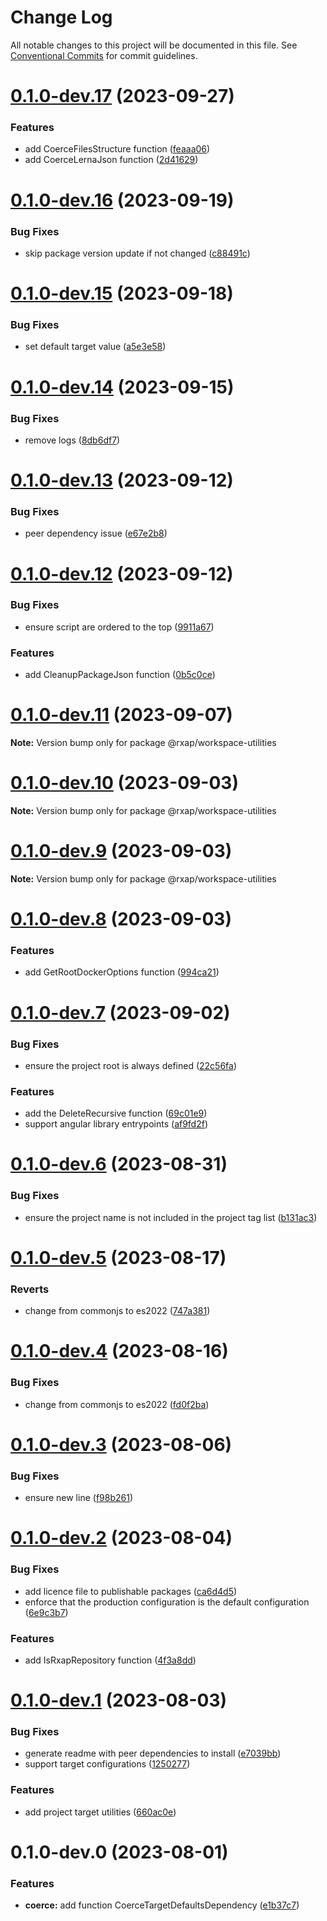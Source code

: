 # Change Log

All notable changes to this project will be documented in this file.
See [Conventional Commits](https://conventionalcommits.org) for commit guidelines.

# [0.1.0-dev.17](https://gitlab.com/rxap/packages/compare/@rxap/workspace-utilities@0.1.0-dev.16...@rxap/workspace-utilities@0.1.0-dev.17) (2023-09-27)

### Features

- add CoerceFilesStructure function ([feaaa06](https://gitlab.com/rxap/packages/commit/feaaa06b94509802f5c19f91546df41626d2b4dc))
- add CoerceLernaJson function ([2d41629](https://gitlab.com/rxap/packages/commit/2d41629e8424507a32f1984b0aec6c635f4fc72d))

# [0.1.0-dev.16](https://gitlab.com/rxap/packages/compare/@rxap/workspace-utilities@0.1.0-dev.15...@rxap/workspace-utilities@0.1.0-dev.16) (2023-09-19)

### Bug Fixes

- skip package version update if not changed ([c88491c](https://gitlab.com/rxap/packages/commit/c88491c830f31fcb61372d1f6f4db50d24d24340))

# [0.1.0-dev.15](https://gitlab.com/rxap/packages/compare/@rxap/workspace-utilities@0.1.0-dev.14...@rxap/workspace-utilities@0.1.0-dev.15) (2023-09-18)

### Bug Fixes

- set default target value ([a5e3e58](https://gitlab.com/rxap/packages/commit/a5e3e580411a504c4932f03a9d3bb398687a0ecf))

# [0.1.0-dev.14](https://gitlab.com/rxap/packages/compare/@rxap/workspace-utilities@0.1.0-dev.13...@rxap/workspace-utilities@0.1.0-dev.14) (2023-09-15)

### Bug Fixes

- remove logs ([8db6df7](https://gitlab.com/rxap/packages/commit/8db6df70e6426c4bb58422aa95bd21ac0e63c962))

# [0.1.0-dev.13](https://gitlab.com/rxap/packages/compare/@rxap/workspace-utilities@0.1.0-dev.12...@rxap/workspace-utilities@0.1.0-dev.13) (2023-09-12)

### Bug Fixes

- peer dependency issue ([e67e2b8](https://gitlab.com/rxap/packages/commit/e67e2b8eb884b598536d16c2c544a9ad9be5b53e))

# [0.1.0-dev.12](https://gitlab.com/rxap/packages/compare/@rxap/workspace-utilities@0.1.0-dev.11...@rxap/workspace-utilities@0.1.0-dev.12) (2023-09-12)

### Bug Fixes

- ensure script are ordered to the top ([9911a67](https://gitlab.com/rxap/packages/commit/9911a67967e87fe3aec5509d8df0ef174b2c9d30))

### Features

- add CleanupPackageJson function ([0b5c0ce](https://gitlab.com/rxap/packages/commit/0b5c0cee7d080b9948953dc856af20e2516cf024))

# [0.1.0-dev.11](https://gitlab.com/rxap/packages/compare/@rxap/workspace-utilities@0.1.0-dev.10...@rxap/workspace-utilities@0.1.0-dev.11) (2023-09-07)

**Note:** Version bump only for package @rxap/workspace-utilities

# [0.1.0-dev.10](https://gitlab.com/rxap/packages/compare/@rxap/workspace-utilities@0.1.0-dev.9...@rxap/workspace-utilities@0.1.0-dev.10) (2023-09-03)

**Note:** Version bump only for package @rxap/workspace-utilities

# [0.1.0-dev.9](https://gitlab.com/rxap/packages/compare/@rxap/workspace-utilities@0.1.0-dev.8...@rxap/workspace-utilities@0.1.0-dev.9) (2023-09-03)

**Note:** Version bump only for package @rxap/workspace-utilities

# [0.1.0-dev.8](https://gitlab.com/rxap/packages/compare/@rxap/workspace-utilities@0.1.0-dev.7...@rxap/workspace-utilities@0.1.0-dev.8) (2023-09-03)

### Features

- add GetRootDockerOptions function ([994ca21](https://gitlab.com/rxap/packages/commit/994ca2163e8b2e072cda55d9c86e0ebd539868c3))

# [0.1.0-dev.7](https://gitlab.com/rxap/packages/compare/@rxap/workspace-utilities@0.1.0-dev.6...@rxap/workspace-utilities@0.1.0-dev.7) (2023-09-02)

### Bug Fixes

- ensure the project root is always defined ([22c56fa](https://gitlab.com/rxap/packages/commit/22c56faf7157806170d2757636bd0d9d231ea7a3))

### Features

- add the DeleteRecursive function ([69c01e9](https://gitlab.com/rxap/packages/commit/69c01e90ba223be40ce178d226af2391550b8024))
- support angular library entrypoints ([af9fd2f](https://gitlab.com/rxap/packages/commit/af9fd2f9e03393b0f38b63f2c94a90b3f04802b9))

# [0.1.0-dev.6](https://gitlab.com/rxap/packages/compare/@rxap/workspace-utilities@0.1.0-dev.5...@rxap/workspace-utilities@0.1.0-dev.6) (2023-08-31)

### Bug Fixes

- ensure the project name is not included in the project tag list ([b131ac3](https://gitlab.com/rxap/packages/commit/b131ac3bd92b3b8799d62f15bbd30a1997d7c753))

# [0.1.0-dev.5](https://gitlab.com/rxap/packages/compare/@rxap/workspace-utilities@0.1.0-dev.4...@rxap/workspace-utilities@0.1.0-dev.5) (2023-08-17)

### Reverts

- change from commonjs to es2022 ([747a381](https://gitlab.com/rxap/packages/commit/747a381a090f0a276cf363da61bb19ed0c9cb5b7))

# [0.1.0-dev.4](https://gitlab.com/rxap/packages/compare/@rxap/workspace-utilities@0.1.0-dev.3...@rxap/workspace-utilities@0.1.0-dev.4) (2023-08-16)

### Bug Fixes

- change from commonjs to es2022 ([fd0f2ba](https://gitlab.com/rxap/packages/commit/fd0f2bae24eae7c854e96f630076cd5598c30be6))

# [0.1.0-dev.3](https://gitlab.com/rxap/packages/compare/@rxap/workspace-utilities@0.1.0-dev.2...@rxap/workspace-utilities@0.1.0-dev.3) (2023-08-06)

### Bug Fixes

- ensure new line ([f98b261](https://gitlab.com/rxap/packages/commit/f98b26143521240ef649932d97db0054e32c0491))

# [0.1.0-dev.2](https://gitlab.com/rxap/packages/compare/@rxap/workspace-utilities@0.1.0-dev.1...@rxap/workspace-utilities@0.1.0-dev.2) (2023-08-04)

### Bug Fixes

- add licence file to publishable packages ([ca6d4d5](https://gitlab.com/rxap/packages/commit/ca6d4d509a743b89bad5ed7ae935d3007231705a))
- enforce that the production configuration is the default configuration ([6e9c3b7](https://gitlab.com/rxap/packages/commit/6e9c3b7a58e92bcb5a1b9b772a34153b44acc8f9))

### Features

- add IsRxapRepository function ([4f3a8dd](https://gitlab.com/rxap/packages/commit/4f3a8dd9752c65139111494d2671d911290a816c))

# [0.1.0-dev.1](https://gitlab.com/rxap/packages/compare/@rxap/workspace-utilities@0.1.0-dev.0...@rxap/workspace-utilities@0.1.0-dev.1) (2023-08-03)

### Bug Fixes

- generate readme with peer dependencies to install ([e7039bb](https://gitlab.com/rxap/packages/commit/e7039bb5e86ffeadfe7cc92d5fc71d32f8efb4fb))
- support target configurations ([1250277](https://gitlab.com/rxap/packages/commit/125027798926c8a4bb534db67909c32bf4a9390d))

### Features

- add project target utilities ([660ac0e](https://gitlab.com/rxap/packages/commit/660ac0e7224d64533e64d54c02ed9fe47278aaa7))

# 0.1.0-dev.0 (2023-08-01)

### Features

- **coerce:** add function CoerceTargetDefaultsDependency ([e1b37c7](https://gitlab.com/rxap/packages/commit/e1b37c724a90db1bf8f3c82339b4c2838b66c385))
